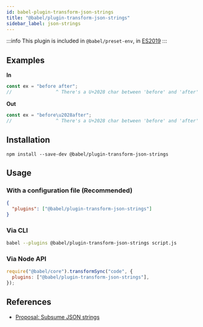 ```yaml
---
id: babel-plugin-transform-json-strings
title: "@babel/plugin-transform-json-strings"
sidebar_label: json-strings
---
```


:::info
This plugin is included in `@babel/preset-env`, in [ES2019](https://github.com/tc39/proposals/blob/master/finished-proposals.md)
:::

## Examples

**In**

```js title="JavaScript"
const ex = "before after";
//                ^ There's a U+2028 char between 'before' and 'after'
```

**Out**

```js title="JavaScript"
const ex = "before\u2028after";
//                ^ There's a U+2028 char between 'before' and 'after'
```

## Installation

```shell npm2yarn
npm install --save-dev @babel/plugin-transform-json-strings
```

## Usage

### With a configuration file (Recommended)

```json title="babel.config.json"
{
  "plugins": ["@babel/plugin-transform-json-strings"]
}
```

### Via CLI

```sh title="Shell"
babel --plugins @babel/plugin-transform-json-strings script.js
```

### Via Node API

```js title="JavaScript"
require("@babel/core").transformSync("code", {
  plugins: ["@babel/plugin-transform-json-strings"],
});
```

## References

- [Proposal: Subsume JSON strings](https://github.com/babel/proposals/issues/43)
